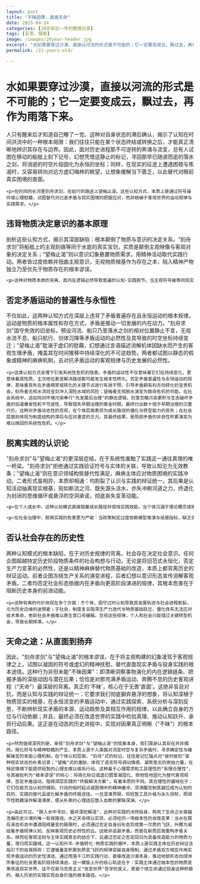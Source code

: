 ```yaml
---
layout: post
title: "不昧因果，直面天命"
date: 2025-04-24
categories: [20岁前后一年的整理记录]
tags: [反思，探索]
image: /images/20year-header.jpg
excerpt: "水如果要穿过沙漠，直接以河流的形式是不可能的；它一定要变成云，飘过去，再作为雨落下来。"
permalink: /21-years-old/  

---
```


<div class="travel-container">
  <div class="travel-header">
    <h1 class="travel-title">水如果要穿过沙漠，直接以河流的形式是不可能的；它一定要变成云，飘过去，再作为雨落下来。</h1>
  </div>


  <div class="travel-content">
    <p>人只有醒来后才知道自己睡了一觉。这种对自身状态的滞后确认，揭示了认知在时间洪流中的一种根本局限：我们往往只能在某个状态终结或转换之后，才能真正清晰地辨识其存在与边界。因此，面对历史进程那不可逆转的奔涌与流变，总有人试图在移动的船舷上刻下记号，幻想凭借这静止的标记，寻回那早已随波而逝的落水之剑，将消逝的时空片段固化为永恒的坐标；同样，在现实的征途上遭遇困顿与焦渴时，又容易转向对远方虚幻梅林的眺望，让想象缓解当下匮乏，以此替代对眼前真实困境的直面。</p>


    <p>在时间的长河里刻舟求剑，在前行的路途上望梅止渴。这些认知方式，本质上是通过符号操作或心理慰藉，试图替代对已逝矛盾与现实困境的把握应对，而非根植于客观世界的运动规律与实践需求。</p>
  </div>
</div>



<div class="travel-container">
  <div class="travel-header">
    <h2 class="travel-title">违背物质决定意识的基本原理</h2>
  </div>
  <div class="travel-content">
    <p>剖析这些认知方式，揭示其深层缺陷：根本颠倒了物质与意识的决定关系。“刻舟求剑”将船舷上的主观刻痕等同于水底的真实宝剑，实质是颠倒主观映像与客观对象的决定关系；“望梅止渴”则以意识幻象悬置物质需求，用精神活动取代实践行动。两者皆过度依赖并扭曲主观意识，无视物质根基作为存在之本，陷入精神产物独立乃至优先于物质存在的根本谬误。</p> 


```html
<p>这种对物质本原的背离，其内在逻辑必然导致普遍的认知-实践脱节。当主观符号被等同现实，或想象被视为替代方案，结果必然是对真实世界的系统性误判。刻舟者在错误坐标处打捞注定徒劳，望梅者空谈无法解渴。这与历史上将星象图景视为人间命运绝对映射的认知谬误并无本质差异，都是试图以主观构造覆盖复杂多样的客观因果链条。更深远的危害在于，它钝化了主体感知现实矛盾与应对行动的能力。沉浸在符号世界或精神慰藉中，使人易于忽视当下切实存在的物质困境与矛盾演变，从方法论上关闭了在实践进程中检验认识、修正认识、最终解决问题的路径。</p>
```
  </div>
</div>

<div class="travel-container">
  <div class="travel-header">
    <h2 class="travel-title">否定矛盾运动的普遍性与永恒性</h2>
  </div>
  <div class="travel-content">
    <p>不仅如此，这两种认知方式在深层上违背了矛盾普遍存在且永恒运动的根本规律。运动是物质的根本属性和存在方式，矛盾是推动一切发展的内在动力。"刻舟求剑"固守失效的旧坐标，预设河流、船只乃至落水之剑的相对位置静止不变，无视水流不息、船只航行、剑体沉降等矛盾运动的必然性及其导致的时空坐标持续变迁；"望梅止渴"耽溺于虚幻的慰藉，幻想通过言语描述消解机体因缺水而产生的客观生理矛盾，掩盖其在时间推移中持续深化的不可逆趋势。两者都试图以静态的假象或精神的麻痹机制，去对抗矛盾运动的客观规律与历史发展的必然性。</p>

    <p>这类认知方式会埋下引发系统性危机的隐患。矛盾的运动性不仅意味着它们在持续变化，更意味着其性质、主次地位甚至解决路径都可能发生根本性转化。否定矛盾普遍性与永恒运动的规律，意味着丧失在矛盾萌芽或转化的关键节点进行有效干预、引导矛盾朝有利方向转化的宝贵机会。刻舟者无视水流将宝剑冲入深险水域的风险；望梅者无视脱水演变为致命危机的可能。在社会系统中，这如同对环境污染奉行"先发展后治理"的静态逻辑，刻意忽略污染累积与生态破坏矛盾的加速爆发性和不可逆性，导致错失早期治理的黄金时期，最终付出数十倍于早期治理的沉重代价。这种对矛盾动态性的忽视，在个体层面表现为成长路径的僵化与转型能力的丧失；在社会层面则体现为制度结构的滞后与应对激变的乏力。其最终结果，是局部矛盾的非良性积累演变为难以挽回的系统性危机。</p>
  </div>
</div>

<div class="travel-container">
  <div class="travel-header">
    <h2 class="travel-title">脱离实践的认识论</h2>
  </div>
  <div class="travel-content">
    <p>"刻舟求剑"与"望梅止渴"的更深层症结，在于系统性废黜了实践这一通往真理的唯一桥梁。"刻舟求剑"拒绝通过实践验证符号与实体的关联，导致认知沦为无效教条；"望梅止渴"则在意识领域构筑替代性满足，麻痹主体应对物质困境的实践冲动。二者形式虽相异，本质却相通：均割裂了认识与实践的辩证统一。其后果是认知活动抽离现实根基，宛如断流之河，既失源头活水，亦失冲刷河道之力，终退化为封闭的思维循环或悬浮的空洞承诺，彻底丧失变革动能。</p>


```html
<p>在个人成长中，这种认知模式直接阻塞成长路径并侵蚀实践效能。当个体沉溺于理论概念或模拟推演，却畏惧将知识投入真实问题解决，其结果必然是认知的脆弱与僵化。闭卷考试的高手，可能在真实科研或开放性商业挑战中寸步难行。目标管理亦如此，详尽规划若沦为行动的替代品，用"准备幻觉"遮蔽对现实挑战的直面。长此以往，个体不仅无法精进技能，更将削弱其应对挑战的能力与适应复杂环境的韧性，深陷"眼高手低"的恶性循环。</p>

<p>在社会治理中，脱离实践的危害更为严峻：当政策制定过度依赖模型推演与纸面指标，缺乏实地试点、效果追踪与反馈迭代，必然导致政策目标与现实严重脱节。精美方案落地即失效，甚至衍生新问题。以意识形态麻痹延缓实质改革，借和谐宣传掩盖分配矛盾，用宏大叙事置换资源重组进程。此类治理逻辑与实践的断裂，不仅侵蚀公信地基、淤积结构性矛盾，更抑制社会活力与改革动能，最终使治理系统在信任崩解中沦为脱离现实的孤岛。</p>
```
  </div>
</div>


<div class="travel-container">
  <div class="travel-header">
    <h2 class="travel-title">否认社会存在的历史性</h2>
  </div>
  <div class="travel-content">
    <p>两种认知模式的根本缺陷，在于对历史规律的背离。社会存在决定社会意识。任何企图超越特定历史阶段物质条件的社会构想与行动，无论是将旧范式永恒化，否定生产力变革的必然性，还是以精神麻痹替代物质基础的改造，本质上都背离历史的辩证运动。前者企图冻结生产关系的演变进程，后者幻想以意识形态宣传消解客观矛盾。二者均否定社会形态依据内在矛盾向更高阶段演进的规律，其根本危害在于阻断历史本身的前进动能。</p >


    <p>这种背离的代价体现在多个方面：于个体，固守过时认知导致其发展轨迹与社会进程断裂，沦为历史边缘的迷惘者；于社会，制度复古阻滞生产力迭代与物质基础跃迁，僵化体系无法应对技术革命，老龄社会矛盾难以靠生育口号缓解。忽视这些规律，个人和社会只能错过关键转型机会，导致长期停滞。</p>
  </div>
</div>

<div class="travel-container">
  <div class="travel-header">
    <h2 class="travel-title">天命之途：从直面到扬弃</h2>
  </div>
  <div class="travel-content">
    <p>因此，"刻舟求剑"与"望梅止渴"的根本谬误，在于将主观构建的幻象凌驾于客观规律之上，试图以凝固的符号或虚幻的精神抚慰，替代直面现实矛盾与投身实践的根本途径。这种行为非但未能"不昧因果"：即清晰洞察事物演化的内在逻辑链条、把握矛盾的深层动因与潜在后果；恰恰是对那充满矛盾运动、奔腾不息的历史客观进程（"天命"）最深层的背离。真正的'不昧'，核心在于无畏'直面'。这绝非盲目对抗，而是认知与实践的辩证统一：它要求我们彻底摒弃悬浮的想象，将认知深植于物质现实的根基，在永恒流变的矛盾运动中，通过实践探索、系统分析与深刻反思，不断辨析现实矛盾的本源、运动趋势及其相互作用的规律，以此确立自身的方位与行动依据；并且，最终必须在改造世界的实践中检验真理、推动认知跃升、承担行动后果。这正是在动态的历史进程中，实现对因果真正明晰（"不昧"）的根本路径。</p>

    <p>然而值得深究的是，审视"刻舟求剑"与"望梅止渴"的现象本身，我们需承认其存在并非偶然。简化符号与精神慰藉的产生，本质上源于人类面对流变时空与复杂矛盾时，寻求确定性与缓解痛苦的本能心理机制。在个体认知层面，"刻舟"式的标记，往往是记忆锚点对"彼时彼刻"某种现实状态的朴素记录；"望梅"式的激励，体现了语言符号调动情感、凝聚意志的原始力量，在特定情境下能提供短暂的心理支撑以维系行动。这种基于心理需求和工具理性的"有限合理性"，与其被批判为"根本谬误"的核心：将简化标记或虚幻图景凝固化、排他性地固化为替代客观规律、否定矛盾运动、阻碍深层实践的"终极解决方案"，有着本质的不同。其合理性的疆域在于：它们仅能充当认知的辅助、行动的临时起点或困境中的精神缓冲，须清醒克制其越位成为认知的目的、实践的替代品或化解矛盾的终极途径。一旦混淆界限，将短暂工具升格为永久拐杖，把调节性慰藉误作解渴清泉，便从朴素的心理适应堕入自欺的蒙昧深渊。</p>
    
    <p>由此可见，"跳入水中寻剑，掘井深挖解渴"，此种对实践的决然投身，构筑了生命之水穿越浩瀚历史沙漠的唯一有效路径。水之天命得以实现，必须经历一场根本性的自我变革：当水在既存液态形态中遭遇阻碍量变的极限时，必须通过否定自身旧形态完成第一次质的飞跃，升腾为凝结着矛盾规律认知、反映客观历史必然性的云。这绝非逃避矛盾，而是在新质层面重构矛盾关系。继而在客观法则与主体实践意志的结合下，云通过否定之否定回归为具备改造能力的物质力量，落归现实疆域。这一认知升华-矛盾转化-物质实践的循环，本质上是实践主体在历史辩证法指引下的自我扬弃：它遵循量变积累到质变飞跃的规律突破自身限制，通过矛盾双方相互作用实现矛盾运动的历史性演进。通过雨落千江的实践行动，直接改造沙漠本身，推动地貌形态向绿洲所象征的社会更高阶段持续演进。这一螺旋上升的核心轨迹在于：实践主体通过根本性的物质变革改造现实世界。这不仅是马克思主义"改变世界"哲学的真义，更是个体生命通过投身这种积极的、融入历史的实践实现自身价值的根本路径。</p>
  </div>
</div>

